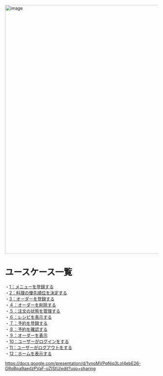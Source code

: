 <img width="818" alt="image" src="https://github.com/urakawa-es5/security/assets/119495449/cd679975-0bcb-4c63-b2ba-5d5c9a93ac5a">






# ユースケース一覧  
・[1：メニューを登録する](https://github.com/urakawa-es5/security/blob/main/rakuraku_kitchen/%E3%83%A6%E3%83%BC%E3%82%B9%E3%82%B1%E3%83%BC%E3%82%B9/%E3%83%A1%E3%83%8B%E3%83%A5%E3%83%BC%E3%82%92%E7%99%BB%E9%8C%B2%E3%81%99%E3%82%8B.md)  
・[2：料理の優先順位を決定する](https://github.com/urakawa-es5/security/blob/main/rakuraku_kitchen/%E3%83%A6%E3%83%BC%E3%82%B9%E3%82%B1%E3%83%BC%E3%82%B9/%E6%96%99%E7%90%86%E3%81%AE%E5%84%AA%E5%85%88%E9%A0%86%E4%BD%8D%E3%82%92%E6%B1%BA%E5%AE%9A%E3%81%99%E3%82%8B.md)  
・[3：オーダーを登録する](https://github.com/urakawa-es5/security/blob/main/rakuraku_kitchen/%E3%83%A6%E3%83%BC%E3%82%B9%E3%82%B1%E3%83%BC%E3%82%B9/%E3%82%AA%E3%83%BC%E3%83%80%E3%83%BC%E3%82%92%E7%99%BB%E9%8C%B2%E3%81%99%E3%82%8B.md)  
・[４：オーダーを削除する](https://github.com/urakawa-es5/security/blob/main/rakuraku_kitchen/%E3%83%A6%E3%83%BC%E3%82%B9%E3%82%B1%E3%83%BC%E3%82%B9/%E3%82%AA%E3%83%BC%E3%83%80%E3%83%BC%E3%82%92%E5%89%8A%E9%99%A4%E3%81%99%E3%82%8B.md)  
・[５：注文の状態を管理する](https://github.com/urakawa-es5/security/blob/main/rakuraku_kitchen/%E3%83%A6%E3%83%BC%E3%82%B9%E3%82%B1%E3%83%BC%E3%82%B9/%E6%B3%A8%E6%96%87%E3%81%AE%E7%8A%B6%E6%85%8B%E3%82%92%E7%AE%A1%E7%90%86%E3%81%99%E3%82%8B.md)  
・[６：レシピを表示する](https://github.com/urakawa-es5/security/blob/main/rakuraku_kitchen/%E3%83%A6%E3%83%BC%E3%82%B9%E3%82%B1%E3%83%BC%E3%82%B9/%E3%83%AC%E3%82%B7%E3%83%94%E3%82%92%E8%A1%A8%E7%A4%BA%E3%81%99%E3%82%8B.md)  
・[７：予約を登録する](https://github.com/urakawa-es5/security/blob/main/rakuraku_kitchen/%E3%83%A6%E3%83%BC%E3%82%B9%E3%82%B1%E3%83%BC%E3%82%B9/%E4%BA%88%E7%B4%84%E3%82%92%E7%99%BB%E9%8C%B2%E3%81%99%E3%82%8B.md)   
・[８：予約を確認する](https://github.com/urakawa-es5/security/blob/main/rakuraku_kitchen/%E3%83%A6%E3%83%BC%E3%82%B9%E3%82%B1%E3%83%BC%E3%82%B9/%E4%BA%88%E7%B4%84%E3%82%92%E7%A2%BA%E8%AA%8D%E3%81%99%E3%82%8B.md)  
・[９：オーダーを表示](https://github.com/urakawa-es5/security/blob/main/rakuraku_kitchen/%E3%83%A6%E3%83%BC%E3%82%B9%E3%82%B1%E3%83%BC%E3%82%B9/%E3%82%AA%E3%83%BC%E3%83%80%E3%83%BC%E3%82%92%E8%A1%A8%E7%A4%BA%E3%81%99%E3%82%8B.md)  
・[10：ユーザーがログインをする](https://github.com/urakawa-es5/security/blob/main/rakuraku_kitchen/%E3%83%A6%E3%83%BC%E3%82%B9%E3%82%B1%E3%83%BC%E3%82%B9/%E3%83%A6%E3%83%BC%E3%82%B6%E3%83%BC%E3%81%8C%E3%83%AD%E3%82%B0%E3%82%A4%E3%83%B3%E3%82%92%E3%81%99%E3%82%8B.md)  
・[11：ユーザーがログアウトをする](https://github.com/urakawa-es5/security/blob/main/rakuraku_kitchen/%E3%83%A6%E3%83%BC%E3%82%B9%E3%82%B1%E3%83%BC%E3%82%B9/%E3%83%A6%E3%83%BC%E3%82%B6%E3%83%BC%E3%81%8C%E3%83%AD%E3%82%B0%E3%82%A4%E3%83%B3%E3%82%92%E3%81%99%E3%82%8B.md)  
・[12：ホームを表示する](https://github.com/urakawa-es5/security/blob/main/rakuraku_kitchen/%E3%83%A6%E3%83%BC%E3%82%B9%E3%82%B1%E3%83%BC%E3%82%B9/%E3%83%9B%E3%83%BC%E3%83%A0%E3%82%92%E8%A1%A8%E7%A4%BA%E3%81%99%E3%82%8B.md)

https://docs.google.com/presentation/d/1vnoMVPqNiq3LoI4ebE26-GRqBpa9aedzPVaF-uZIStU/edit?usp=sharing
